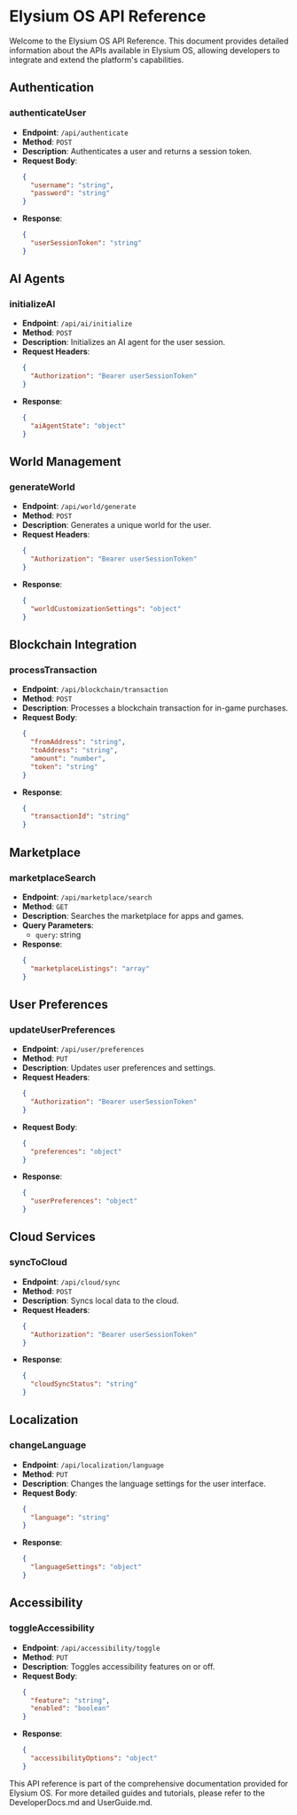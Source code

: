 # Elysium OS API Reference

Welcome to the Elysium OS API Reference. This document provides detailed information about the APIs available in Elysium OS, allowing developers to integrate and extend the platform's capabilities.

## Authentication

### authenticateUser
- **Endpoint**: `/api/authenticate`
- **Method**: `POST`
- **Description**: Authenticates a user and returns a session token.
- **Request Body**:
  ```json
  {
    "username": "string",
    "password": "string"
  }
  ```
- **Response**:
  ```json
  {
    "userSessionToken": "string"
  }
  ```

## AI Agents

### initializeAI
- **Endpoint**: `/api/ai/initialize`
- **Method**: `POST`
- **Description**: Initializes an AI agent for the user session.
- **Request Headers**:
  ```json
  {
    "Authorization": "Bearer userSessionToken"
  }
  ```
- **Response**:
  ```json
  {
    "aiAgentState": "object"
  }
  ```

## World Management

### generateWorld
- **Endpoint**: `/api/world/generate`
- **Method**: `POST`
- **Description**: Generates a unique world for the user.
- **Request Headers**:
  ```json
  {
    "Authorization": "Bearer userSessionToken"
  }
  ```
- **Response**:
  ```json
  {
    "worldCustomizationSettings": "object"
  }
  ```

## Blockchain Integration

### processTransaction
- **Endpoint**: `/api/blockchain/transaction`
- **Method**: `POST`
- **Description**: Processes a blockchain transaction for in-game purchases.
- **Request Body**:
  ```json
  {
    "fromAddress": "string",
    "toAddress": "string",
    "amount": "number",
    "token": "string"
  }
  ```
- **Response**:
  ```json
  {
    "transactionId": "string"
  }
  ```

## Marketplace

### marketplaceSearch
- **Endpoint**: `/api/marketplace/search`
- **Method**: `GET`
- **Description**: Searches the marketplace for apps and games.
- **Query Parameters**:
  - `query`: string
- **Response**:
  ```json
  {
    "marketplaceListings": "array"
  }
  ```

## User Preferences

### updateUserPreferences
- **Endpoint**: `/api/user/preferences`
- **Method**: `PUT`
- **Description**: Updates user preferences and settings.
- **Request Headers**:
  ```json
  {
    "Authorization": "Bearer userSessionToken"
  }
  ```
- **Request Body**:
  ```json
  {
    "preferences": "object"
  }
  ```
- **Response**:
  ```json
  {
    "userPreferences": "object"
  }
  ```

## Cloud Services

### syncToCloud
- **Endpoint**: `/api/cloud/sync`
- **Method**: `POST`
- **Description**: Syncs local data to the cloud.
- **Request Headers**:
  ```json
  {
    "Authorization": "Bearer userSessionToken"
  }
  ```
- **Response**:
  ```json
  {
    "cloudSyncStatus": "string"
  }
  ```

## Localization

### changeLanguage
- **Endpoint**: `/api/localization/language`
- **Method**: `PUT`
- **Description**: Changes the language settings for the user interface.
- **Request Body**:
  ```json
  {
    "language": "string"
  }
  ```
- **Response**:
  ```json
  {
    "languageSettings": "object"
  }
  ```

## Accessibility

### toggleAccessibility
- **Endpoint**: `/api/accessibility/toggle`
- **Method**: `PUT`
- **Description**: Toggles accessibility features on or off.
- **Request Body**:
  ```json
  {
    "feature": "string",
    "enabled": "boolean"
  }
  ```
- **Response**:
  ```json
  {
    "accessibilityOptions": "object"
  }
  ```

This API reference is part of the comprehensive documentation provided for Elysium OS. For more detailed guides and tutorials, please refer to the DeveloperDocs.md and UserGuide.md.